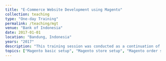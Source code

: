 ```yaml
---
title: "E-Commerce Website Development using Magento"
collection: teaching
type: "One-day Training"
permalink: /teaching/mgt
venue: "Bank of Indonesia"
date: 2017-01-01
location: "Bandung, Indonesia"
years: "2017"
description: "This training session was conducted as a continuation of previous training about personal web development. The training session aims to introduce Magento as e-commerce platform and how to build simple e-commerce store using Magento."
topics: ["Magento basic setup", "Magento store setup", "Magento order setup"]
---
```




